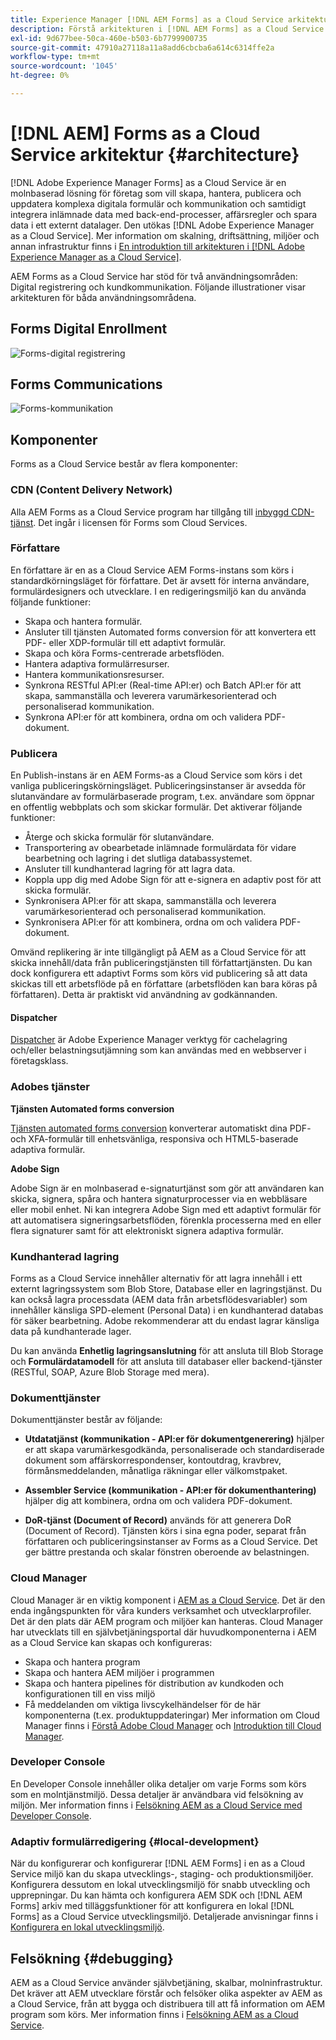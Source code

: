 ```yaml
---
title: Experience Manager [!DNL AEM Forms] as a Cloud Service arkitektur
description: Förstå arkitekturen i [!DNL AEM Forms] as a Cloud Service att lära sig om plattformens skalbarhet, flexibilitet och prestanda.
exl-id: 9d677bee-50ca-460e-b503-6b7799900735
source-git-commit: 47910a27118a11a8add6cbcba6a614c6314ffe2a
workflow-type: tm+mt
source-wordcount: '1045'
ht-degree: 0%

---
```


# [!DNL AEM] Forms as a Cloud Service arkitektur {#architecture}

[!DNL Adobe Experience Manager Forms] as a Cloud Service är en molnbaserad lösning för företag som vill skapa, hantera, publicera och uppdatera komplexa digitala formulär och kommunikation och samtidigt integrera inlämnade data med back-end-processer, affärsregler och spara data i ett externt datalager. Den utökas [!DNL Adobe Experience Manager as a Cloud Service]. Mer information om skalning, driftsättning, miljöer och annan infrastruktur finns i [En introduktion till arkitekturen i [!DNL Adobe Experience Manager as a Cloud Service]](https://experienceleague.adobe.com/docs/experience-manager-cloud-service/core-concepts/architecture.html).

AEM Forms as a Cloud Service har stöd för två användningsområden: Digital registrering och kundkommunikation. Följande illustrationer visar arkitekturen för båda användningsområdena.

## Forms Digital Enrollment

![Forms-digital registrering](assets/forms-cloud-service-architecture-forms-digital-enrollment.svg)

## Forms Communications

![Forms-kommunikation](assets/forms-cloud-service-architecture-forms-communications.svg)

## Komponenter

Forms as a Cloud Service består av flera komponenter:

### CDN (Content Delivery Network)

Alla AEM Forms as a Cloud Service program har tillgång till [inbyggd CDN-tjänst](https://experienceleague.adobe.com/docs/experience-manager-cloud-service/content/implementing/content-delivery/cdn.html). Det ingår i licensen för Forms som Cloud Services.

### Författare

En författare är en as a Cloud Service AEM Forms-instans som körs i standardkörningsläget för författare. Det är avsett för interna användare, formulärdesigners och utvecklare. I en redigeringsmiljö kan du använda följande funktioner:

* Skapa och hantera formulär.
* Ansluter till tjänsten Automated forms conversion för att konvertera ett PDF- eller XDP-formulär till ett adaptivt formulär.
* Skapa och köra Forms-centrerade arbetsflöden.
* Hantera adaptiva formulärresurser.
* Hantera kommunikationsresurser.
* Synkrona RESTful API:er (Real-time API:er) och Batch API:er för att skapa, sammanställa och leverera varumärkesorienterad och personaliserad kommunikation.
* Synkrona API:er för att kombinera, ordna om och validera PDF-dokument.

### Publicera

En Publish-instans är en AEM Forms-as a Cloud Service som körs i det vanliga publiceringskörningsläget. Publiceringsinstanser är avsedda för slutanvändare av formulärbaserade program, t.ex. användare som öppnar en offentlig webbplats och som skickar formulär. Det aktiverar följande funktioner:

* Återge och skicka formulär för slutanvändare.
* Transportering av obearbetade inlämnade formulärdata för vidare bearbetning och lagring i det slutliga databassystemet.
* Ansluter till kundhanterad lagring för att lagra data.
* Koppla upp dig med Adobe Sign för att e-signera en adaptiv post för att skicka formulär.
* Synkronisera API:er för att skapa, sammanställa och leverera varumärkesorienterad och personaliserad kommunikation.
* Synkronisera API:er för att kombinera, ordna om och validera PDF-dokument.

Omvänd replikering är inte tillgängligt på AEM as a Cloud Service för att skicka innehåll/data från publiceringstjänsten till författartjänsten. Du kan dock konfigurera ett adaptivt Forms som körs vid publicering så att data skickas till ett arbetsflöde på en författare (arbetsflöden kan bara köras på författaren). Detta är praktiskt vid användning av godkännanden.

#### Dispatcher

[Dispatcher](https://experienceleague.adobe.com/docs/experience-manager-cloud-service/content/implementing/content-delivery/disp-overview.html) är Adobe Experience Manager verktyg för cachelagring och/eller belastningsutjämning som kan användas med en webbserver i företagsklass.

### Adobes tjänster

**Tjänsten Automated forms conversion**

[Tjänsten automated forms conversion](https://experienceleague.adobe.com/docs/aem-forms-automated-conversion-service/using/introduction.html) konverterar automatiskt dina PDF- och XFA-formulär till enhetsvänliga, responsiva och HTML5-baserade adaptiva formulär.

**Adobe Sign**

Adobe Sign är en molnbaserad e-signaturtjänst som gör att användaren kan skicka, signera, spåra och hantera signaturprocesser via en webbläsare eller mobil enhet. Ni kan integrera Adobe Sign med ett adaptivt formulär för att automatisera signeringsarbetsflöden, förenkla processerna med en eller flera signaturer samt för att elektroniskt signera adaptiva formulär.

<!-- **PDF Service API**
Adobe’s PDF Services API lets create, combine, export, and extract data from PDFs through powerful and flexible cloud-based APIs. -->

### Kundhanterad lagring

Forms as a Cloud Service innehåller alternativ för att lagra innehåll i ett externt lagringssystem som Blob Store, Database eller en lagringstjänst. Du kan också lagra processdata (AEM data från arbetsflödesvariabler) som innehåller känsliga SPD-element (Personal Data) i en kundhanterad databas för säker bearbetning. Adobe rekommenderar att du endast lagrar känsliga data på kundhanterade lager.

Du kan använda **Enhetlig lagringsanslutning** för att ansluta till Blob Storage och **Formulärdatamodell** för att ansluta till databaser eller backend-tjänster (RESTful, SOAP, Azure Blob Storage med mera).

### Dokumenttjänster

Dokumenttjänster består av följande:

* **Utdatatjänst (kommunikation - API:er för dokumentgenerering)** hjälper er att skapa varumärkesgodkända, personaliserade och standardiserade dokument som affärskorrespondenser, kontoutdrag, kravbrev, förmånsmeddelanden, månatliga räkningar eller välkomstpaket.

* **Assembler Service (kommunikation - API:er för dokumenthantering)** hjälper dig att kombinera, ordna om och validera PDF-dokument.

* **DoR-tjänst (Document of Record)** används för att generera DoR (Document of Record). Tjänsten körs i sina egna poder, separat från författaren och publiceringsinstanser av Forms as a Cloud Service. Det ger bättre prestanda och skalar fönstren oberoende av belastningen.

### Cloud Manager

Cloud Manager är en viktig komponent i [AEM as a Cloud Service](https://experienceleague.adobe.com/docs/experience-manager-cloud-service/overview/introduction.html). Det är den enda ingångspunkten för våra kunders verksamhet och utvecklarprofiler. Det är den plats där AEM program och miljöer kan hanteras. Cloud Manager har utvecklats till en självbetjäningsportal där huvudkomponenterna i AEM as a Cloud Service kan skapas och konfigureras:

* Skapa och hantera program
* Skapa och hantera AEM miljöer i programmen
* Skapa och hantera pipelines för distribution av kundkoden och konfigurationen till en viss miljö
* Få meddelanden om viktiga livscykelhändelser för de här komponenterna (t.ex. produktuppdateringar) Mer information om Cloud Manager finns i [Förstå Adobe Cloud Manager](https://experienceleague.adobe.com/docs/experience-manager-learn/foundation/cloud-manager/understand-cloud-manager-for-aem.html) och [Introduktion till Cloud Manager](https://experienceleague.adobe.com/docs/experience-manager-cloud-manager/using/introduction-to-cloud-manager.html).

### Developer Console

En Developer Console innehåller olika detaljer om varje Forms som körs som en molntjänstmiljö. Dessa detaljer är användbara vid felsökning av miljön. Mer information finns i [Felsökning AEM as a Cloud Service med Developer Console](https://experienceleague.adobe.com/docs/experience-manager-learn/cloud-service/debugging/debugging-aem-as-a-cloud-service/developer-console.html).

<!--

+++CDN (Content Delivery Network):

Every AEM Forms as a Cloud Service program has access to Fastly CDN service. It is included in the licence of Forms as a Cloud Services.

+++

+++Adaptive Forms
Adaptive Forms enable customers to author web-friendly reflowable web forms and fragments that are used by the customers for their data capture needs. This feature enables customers to manage their complex data capture needs easily, by leveraging multiple integrations with Adobe Sign, Document Services, Form Data Model, Automated Forms Conversion service, and more.

+++

+++Automated Forms Conversion Service (AFCS)
Automated Forms Conversion service helps accelerate digitization and modernization of data capture experience through automated conversion of PDF forms to adaptive forms. The service, powered by Adobe Sensei, automatically converts your PDF forms to device-friendly, responsive, and HTML5-based adaptive forms. While leveraging the existing investments in PDF Forms and XFA, the service also applies appropriate validations, styling, and layout to adaptive form fields during conversion.

+++

+++Form Data Model
The Form Data Model (FDM) feature is the standard way of creating data integrations with external/internal data sources and using them across the different Forms as a Cloud Service features. FDM provides a rich editor for customers to integrate, define, and manage relationships between the different entities and data sources and perform operations on them. Form data is stored in a data store hosted on the customer premises. Organizations can also use blob store hosted by the cloud provider and Adobe Experince Platform to store data.

+++

+++Forms Workflows
Forms-centric workflows is an extension to the default AEM Workflow and provides our customers with additional workflow capabilities like Form Data review, task assignment, and document services invocation.

+++

+++Communications
Forms as a Cloud Service offering consists of multiple services tailored specifically for document processing.

+++

+++Document of Record
A Document of Record is a PDF version of a form. It provides an ability to keep a record of the information  that you provide and submit in an Adaptive Form in PDF fromat. The service provides a default DoR template and tools to develop a custom template.

+++

## Terminologies

<!-- ## Cloud Manager{#cloud-manager}

Cloud Manager is an essential component to [AEM as a Cloud Service](https://experienceleague.adobe.com/docs/experience-manager-cloud-service/overview/introduction.html?lang=en). Each new tenant of the [!DNL AEM Forms] as a Cloud Service is first provisioned for Cloud Manager access. Cloud Manager is the single-entry point for the operations and developer persona of our customers. It is the place from where the AEM programs and environments can be managed. Cloud Manager has evolved as a self-service portal where the main components of the AEM as a Cloud Service can be created and configured:

* Creating and managing programs
* Creating and managing the AEM environments within the programs
* Creating and managing the pipelines for deploying the customer code and configuration to a particular environment
* Getting notified of important lifecycle events for these components (for example, product updates)
For more information about Cloud Manager, see [Understand Adobe Cloud Manager](https://experienceleague.adobe.com/docs/experience-manager-learn/foundation/cloud-manager/understand-cloud-manager-for-aem.html) and [Introduction to Cloud Manager](https://experienceleague.adobe.com/docs/experience-manager-cloud-manager/using/introduction-to-cloud-manager.html).

## Users and Authentication {#users-and-authentication}

AEM as a Cloud Service includes Admin Console support for AEM instances and Adobe Identity Management System (IMS) based authentication. The Admin Console allows administrators to centrally manage all Experience Cloud users. Users and Groups can be assigned to product profiles associated with AEM as a Cloud Service instances, allowing them to log in to that instance. For more information about users, authentication, and, and accessing an instance of AEM as a Cloud Service, see [IMS Support for [!DNL Adobe Experience Manager] as a Cloud Service](https://experienceleague.adobe.com/docs/experience-manager-cloud-service/security/ims-support.html?lang=en#introduction).

Various personas are involved in a typical [!DNL AEM Forms] project. After you log in to your [!DNL AEM Forms] as a Cloud Service instance, you can [add users in admin console](https://experienceleague.adobe.com/docs/experience-manager-cloud-service/security/ims-support.html) for personas applicable to your organization or project and [assign users to built-in groups](forms-groups-privileges-tasks.md) to provide them required privileges.

To learn various in-built [!DNL AEM Forms] specific user groups and privileges available on [!DNL AEM Forms] as a Cloud Services instance, see [Configure, user, roles and groups](forms-groups-privileges-tasks.md). 

## Developer Experience {#developer-experience}

The new architecture supporting AEM as a Cloud Service brings some key changes to the overall developer experience. One of the major goals for the changes to developer experience is to allow migration to AEM as a Cloud Service as quickly as possible, with little modifications to existing custom code.

## Cloud development {#cloud-development}

Here are the guidelines to run your existing code smoothly on AEM as a Cloud Service environment:

* Store your code and configurations to the Git repository of the associated Cloud Manager program. It makes managing and integrating code with CI/CD a breeze.  
* Make application code and configuration compatible with the baseline [!DNL AEM Forms] images. Using the latest APIs helps to build faster and secure applications.
* Use the Cloud Manager pipeline associated with the Cloud Manager environment to build and deploy applications. It helps you bring the latest features and bug fixed for [!DNL AEM Forms] as a Cloud Service to your environment.
* Try that your custom applications pass all the code quality, security, and performance gates enforced in the pipeline. It helps build secure and better performing applications which leads to better customer experience. You can always use Cloud Manager UI to skip some checks.
This process is commonly referred to as cloud-first development. [!DNL AEM Forms] as a Cloud Service also provides an SDK to support rapid development before the pending code and configuration changes are attempted in the cloud.
Some interfaces that were previously part of the AEM QuickStart are no longer available to the users of the AEM as a Cloud Service environment. For instance, the Web Console where OSGI bundles and their associated configuration are managed. The CRXDE Lite content repository browser becomes only accessible on non-production environment types. A subset of the Web Console functionalities that developers require, especially when it comes to diagnostics and status purposes, is made available via a new developer console.
Also, one of the most common requirements for developers is quick access to the log files of the various environments. With [!DNL AEM Cloud Service], the log files of the different nodes in the Author, Publish are made available via the Cloud Manager, either in the form of files that can be downloaded or via APIs for tailing the logs. Due to the clear separation of code and content, developers can leverage a particular process for updating content as part of a deployment. The typical use cases for mutable content are:
* Standard “default” content that is part of the customer project (for example, folders, templates, workflows...)
* Search index definitions
* ACLs and permissions
* Service users and user groups
Set up your development environment, [Configure your CI/CD Pipeline](https://experienceleague.adobe.com/docs/experience-manager-cloud-manager/using/how-to-use/configuring-pipeline.html), and learn to [deploy your code](https://experienceleague.adobe.com/docs/experience-manager-cloud-manager/using/how-to-use/deploying-code.html) on the environment. -->

### Adaptiv formulärredigering {#local-development}

När du konfigurerar och konfigurerar [!DNL AEM Forms] i en as a Cloud Service miljö kan du skapa utvecklings-, staging- och produktionsmiljöer. Konfigurera dessutom en lokal utvecklingsmiljö för snabb utveckling och upprepningar. Du kan hämta och konfigurera AEM SDK och [!DNL AEM Forms] arkiv med tilläggsfunktioner för att konfigurera en lokal [!DNL Forms] as a Cloud Service utvecklingsmiljö.  Detaljerade anvisningar finns i [Konfigurera en lokal utvecklingsmiljö](setup-local-development-environment.md).

## Felsökning {#debugging}

AEM as a Cloud Service använder självbetjäning, skalbar, molninfrastruktur. Det kräver att AEM utvecklare förstår och felsöker olika aspekter av AEM as a Cloud Service, från att bygga och distribuera till att få information om AEM program som körs. Mer information finns i [Felsökning AEM as a Cloud Service](https://experienceleague.adobe.com/docs/experience-manager-learn/cloud-service/debugging/debugging-aem-as-a-cloud-service/overview.html).
